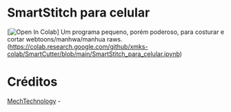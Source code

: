 # SmartStitch para celular
[![Open In Colab](https://colab.research.google.com/assets/colab-badge.svg)]
Um programa pequeno, porém poderoso, para costurar e cortar webtoons/manhwa/manhua raws.
(https://colab.research.google.com/github/xmks-colab/SmartCutter/blob/main/SmartStitch_para_celular.ipynb)

# Créditos
[MechTechnology](https://github.com/MechTechnology/SmartStitch) - 
